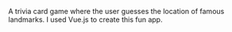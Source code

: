 A trivia card game where the user guesses the location of famous landmarks. I used Vue.js to create this fun app.
